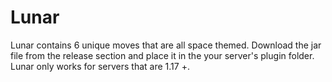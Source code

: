 # Lunar

Lunar contains 6 unique moves that are all space themed. Download the jar file from the release section and place it in the your server's plugin folder. Lunar only works for servers that are 1.17 +.
